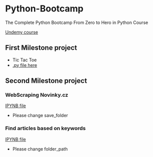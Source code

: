 # Python-Bootcamp
The Complete Python Bootcamp From Zero to Hero in Python Course

[Undemy course](https://www.udemy.com/course/complete-python-bootcamp/?kw=The+Complete+Python+Bootcamp+From+Zero+to+Hero+in+Python&src=sac)


## First Milestone project
- Tic Tac Toe
- [.py file here](https://github.com/OndrejZapletal99/Python-Bootcamp/blob/main/tic_tac_toe.py)

## Second Milestone project

### WebScraping Novinky.cz
[IPYNB file ](https://github.com/OndrejZapletal99/Python-Bootcamp/blob/main/novinky_cz_websraping.ipynb)

- Please change save_folder

### Find articles based on keywords
[IPYNB file ](https://github.com/OndrejZapletal99/Python-Bootcamp/blob/main/find_an_article.ipynb)

- Please change folder_path